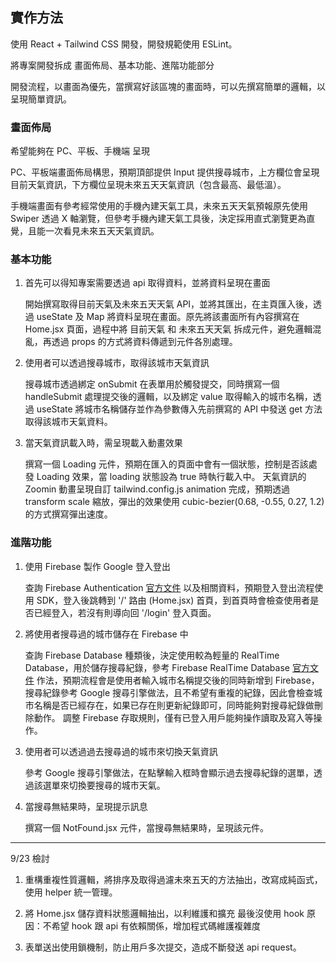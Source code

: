 ## 實作方法

使用 React + Tailwind CSS 開發，開發規範使用 ESLint。

將專案開發拆成 畫面佈局、基本功能、進階功能部分

開發流程，以畫面為優先，當撰寫好該區塊的畫面時，可以先撰寫簡單的邏輯，以呈現簡單資訊。

### 畫面佈局

希望能夠在 PC、平板、手機端 呈現

PC、平板端畫面佈局構思，預期頂部提供 Input 提供搜尋城市，上方欄位會呈現目前天氣資訊，下方欄位呈現未來五天天氣資訊（包含最高、最低溫）。

手機端畫面有參考經常使用的手機內建天氣工具，未來五天天氣預報原先使用 Swiper 透過 X 軸瀏覽，但參考手機內建天氣工具後，決定採用直式瀏覽更為直覺，且能一次看見未來五天天氣資訊。

### 基本功能

1. 首先可以得知專案需要透過 api 取得資料，並將資料呈現在畫面

    開始撰寫取得目前天氣及未來五天天氣 API，並將其匯出，在主頁匯入後，透過 useState 及 Map 將資料呈現在畫面。原先將該畫面所有內容撰寫在 Home.jsx 頁面，過程中將 目前天氣 和 未來五天天氣 拆成元件，避免邏輯混亂，再透過 props 的方式將資料傳遞到元件各別處理。

2. 使用者可以透過搜尋城市，取得該城市天氣資訊

    搜尋城市透過綁定 onSubmit 在表單用於觸發提交，同時撰寫一個 handleSubmit 處理提交後的邏輯，以及綁定 value 取得輸入的城市名稱，透過 useState 將城市名稱儲存並作為參數傳入先前撰寫的 API 中發送 get 方法取得該城市天氣資料。

3. 當天氣資訊載入時，需呈現載入動畫效果

    撰寫一個 Loading 元件，預期在匯入的頁面中會有一個狀態，控制是否該處發 Loading 效果，當 loading 狀態設為 true 時執行載入中。
    天氣資訊的 Zoomin 動畫呈現自訂 tailwind.config.js animation 完成，預期透過 transform scale 縮放，彈出的效果使用 cubic-bezier(0.68, -0.55, 0.27, 1.2) 的方式撰寫彈出速度。

### 進階功能

1. 使用 Firebase 製作 Google 登入登出

    查詢 Firebase Authentication [官方文件](https://firebase.google.com/docs/auth/web/google-signin?hl=zh-tw) 以及相關資料，預期登入登出流程使用 SDK，登入後跳轉到 '/' 路由 (Home.jsx) 首頁，到首頁時會檢查使用者是否已經登入，若沒有則導向回 '/login' 登入頁面。

2. 將使用者搜尋過的城市儲存在 Firebase 中

    查詢 Firebase Database 種類後，決定使用較為輕量的 RealTime Database，用於儲存搜尋紀錄，參考 Firebase RealTime Database [官方文件](https://firebase.google.com/docs/database/web/read-and-write?authuser=0&hl=zh-tw) 作法，預期流程會是使用者輸入城市名稱提交後的同時新增到 Firebase，搜尋紀錄參考 Google 搜尋引擎做法，且不希望有重複的紀錄，因此會檢查城市名稱是否已經存在，如果已存在則更新紀錄即可，同時能夠對搜尋紀錄做刪除動作。
    調整 Firebase 存取規則，僅有已登入用戶能夠操作讀取及寫入等操作。

3. 使用者可以透過過去搜尋過的城市來切換天氣資訊

    參考 Google 搜尋引擎做法，在點擊輸入框時會顯示過去搜尋紀錄的選單，透過該選單來切換要搜尋的城市天氣。

4. 當搜尋無結果時，呈現提示訊息

    撰寫一個 NotFound.jsx 元件，當搜尋無結果時，呈現該元件。

---

9/23 檢討

1. 重構重複性質邏輯，將排序及取得過濾未來五天的方法抽出，改寫成純函式，使用 helper 統一管理。

2. 將 Home.jsx 儲存資料狀態邏輯抽出，以利維護和擴充
    最後沒使用 hook 原因：不希望 hook 跟 api 有依賴關係，增加程式碼維護複雜度

3. 表單送出使用鎖機制，防止用戶多次提交，造成不斷發送 api request。